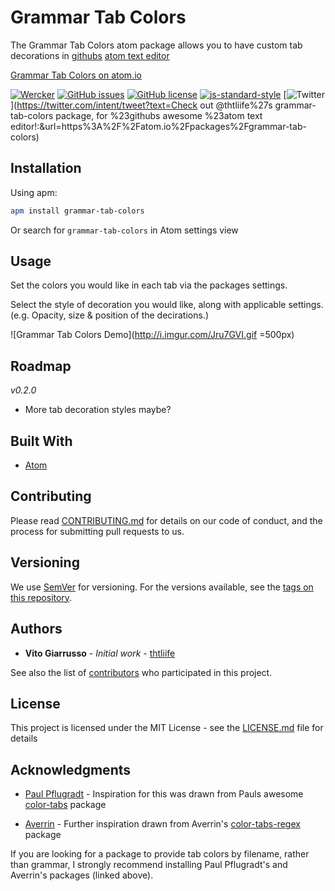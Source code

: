 # Grammar Tab Colors

The Grammar Tab Colors atom package allows you to have custom tab decorations in
[githubs](https://github.com) [atom text editor](https://atom.io)

[Grammar Tab Colors on atom.io](https://atom.io/packages/grammar-tab-colors)

[![Wercker](https://img.shields.io/wercker/ci/wercker/docs.svg?maxAge=2592000)](https://github.com/thtliife/servicenow-sync)
[![GitHub issues](https://img.shields.io/github/issues/thtliife/servicenow-sync.svg)](https://github.com/thtliife/servicenow-sync/issues)
[![GitHub license](https://img.shields.io/badge/license-MIT-blue.svg)](https://raw.githubusercontent.com/thtliife/servicenow-sync/master/LICENSE.md)
[![js-standard-style](https://img.shields.io/badge/code%20style-standard-brightgreen.svg)](http://standardjs.com/)
[![Twitter](https://img.shields.io/twitter/url/https/github.com/thtliife/grammar-tab-colors.svg?style=social)](https://twitter.com/intent/tweet?text=Check out @thtliife%27s grammar-tab-colors package, for %23githubs awesome %23atom text editor!:&url=https%3A%2F%2Fatom.io%2Fpackages%2Fgrammar-tab-colors)

## Installation

Using apm:

```bash
apm install grammar-tab-colors
```

Or search for `grammar-tab-colors` in Atom settings view

## Usage

  Set the colors you would like in each tab via the packages settings.

  Select the style of decoration you would like, along with applicable settings.
  (e.g. Opacity, size & position of the decirations.)

![Grammar Tab Colors Demo](http://i.imgur.com/Jru7GVI.gif =500px)

## Roadmap

*v0.2.0*
*   More tab decoration styles maybe?

## Built With

*   [Atom](https://atom.io)

## Contributing

Please read [CONTRIBUTING.md](CONTRIBUTING.md) for details on our code of
conduct, and the process for submitting pull requests to us.

## Versioning

We use [SemVer](http://semver.org/) for versioning. For the versions available,
see the [tags on this repository](https://github.com/your/project/tags).

## Authors

*   **Vito Giarrusso** - *Initial work* - [thtliife](https://github.com/thtliife)

See also the list of [contributors](https://github.com/your/project/contributors)
who participated in this project.

## License

This project is licensed under the MIT License - see the [LICENSE.md](LICENSE.md)
file for details

## Acknowledgments

*   [Paul Pflugradt](https://github.com/paulpflug) - Inspiration for this was
    drawn from Pauls awesome [color-tabs](https://atom.io/packages/color-tabs)
    package

*   [Averrin](https://github.com/averrin) - Further inspiration drawn from
    Averrin's [color-tabs-regex](https://atom.io/packages/color-tabs-regex)
    package

If you are looking for a package to provide tab colors by filename, rather than
grammar, I strongly recommend installing Paul Pflugradt's and Averrin's packages
(linked above).
